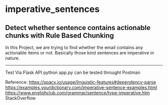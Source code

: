 # imperative_sentences
Detect whether sentence contains actionable chunks with Rule Based Chunking
---------------------------------------------------------------------------

In this Project, we are trying to find whether the email contains any actionable items or not.
Basically those kind sentences are imperative in nature.

---------------------------------------------------------------------------
Test Via Flask API
python app.py can be tested throught Postman


Reference:
https://spacy.io/usage/linguistic-features#dependency-parse
https://examples.yourdictionary.com/imperative-sentence-examples.html
https://www.englishclub.com/grammar/sentence/type-imperative.htm
StackOverflow